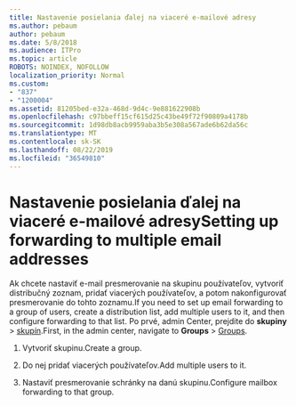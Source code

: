 ```yaml
---
title: Nastavenie posielania ďalej na viaceré e-mailové adresy
ms.author: pebaum
author: pebaum
ms.date: 5/8/2018
ms.audience: ITPro
ms.topic: article
ROBOTS: NOINDEX, NOFOLLOW
localization_priority: Normal
ms.custom:
- "837"
- "1200004"
ms.assetid: 81205bed-e32a-468d-9d4c-9e881622908b
ms.openlocfilehash: c97bbeff15cf615d25c43be49f72f90809a4178b
ms.sourcegitcommit: 1d98db8acb9959aba3b5e308a567ade6b62da56c
ms.translationtype: MT
ms.contentlocale: sk-SK
ms.lasthandoff: 08/22/2019
ms.locfileid: "36549810"
---
```

# <a name="setting-up-forwarding-to-multiple-email-addresses"></a><span data-ttu-id="06e28-102">Nastavenie posielania ďalej na viaceré e-mailové adresy</span><span class="sxs-lookup"><span data-stu-id="06e28-102">Setting up forwarding to multiple email addresses</span></span>

<span data-ttu-id="06e28-103">Ak chcete nastaviť e-mail presmerovanie na skupinu používateľov, vytvoriť distribučný zoznam, pridať viacerých používateľov, a potom nakonfigurovať presmerovanie do tohto zoznamu.</span><span class="sxs-lookup"><span data-stu-id="06e28-103">If you need to set up email forwarding to a group of users, create a distribution list, add multiple users to it, and then configure forwarding to that list.</span></span> <span data-ttu-id="06e28-104">Po prvé, admin Center, prejdite do **skupiny** > [skupín](https://portal.office.com/adminportal/home#/groups).</span><span class="sxs-lookup"><span data-stu-id="06e28-104">First, in the admin center, navigate to **Groups** > [Groups](https://portal.office.com/adminportal/home#/groups).</span></span>
  
1. <span data-ttu-id="06e28-105">Vytvoriť skupinu.</span><span class="sxs-lookup"><span data-stu-id="06e28-105">Create a group.</span></span>

2. <span data-ttu-id="06e28-106">Do nej pridať viacerých používateľov.</span><span class="sxs-lookup"><span data-stu-id="06e28-106">Add multiple users to it.</span></span>

3. <span data-ttu-id="06e28-107">Nastaviť presmerovanie schránky na danú skupinu.</span><span class="sxs-lookup"><span data-stu-id="06e28-107">Configure mailbox forwarding to that group.</span></span>
